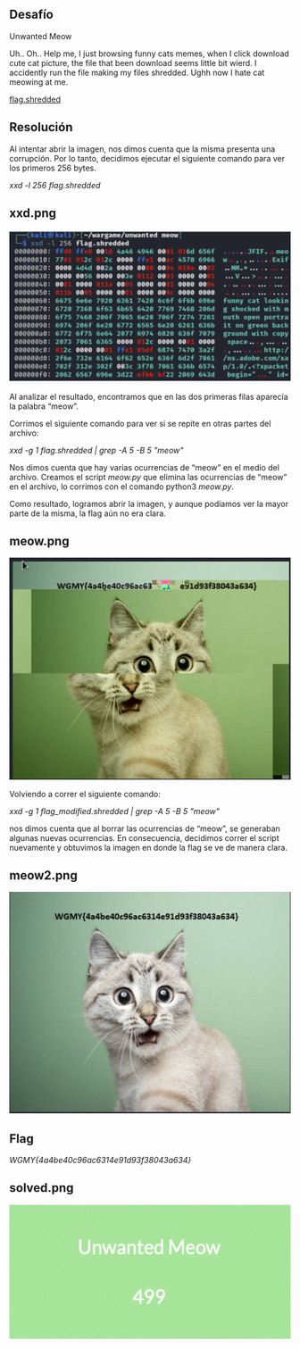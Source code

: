 ## Desafío

Unwanted Meow

Uh.. Oh.. Help me, I just browsing funny cats memes, when I click download cute cat picture, the file that been download seems little bit wierd. I accidently run the file making my files shredded. Ughh now I hate cat meowing at me.

[flag.shredded](./flag.shredded)

## Resolución

Al intentar abrir la imagen, nos dimos cuenta que la misma presenta una corrupción. Por lo tanto, decidimos ejecutar el siguiente comando para ver los primeros 256 bytes.

_xxd -l 256 flag.shredded_

## xxd.png
![xxd.png](./images/xxd.png)

Al analizar el resultado, encontramos que en las dos primeras filas aparecía la palabra “meow”.

Corrimos el siguiente comando para ver si se repite en otras partes del archivo:

_xxd -g 1 flag.shredded | grep -A 5 -B 5 "meow"_

Nos dimos cuenta que hay varias ocurrencias de “meow” en el medio del archivo. Creamos el script _meow.py_ que elimina las ocurrencias de “meow” en el archivo, lo corrimos con el comando python3 _meow.py_.

Como resultado, logramos abrir la imagen, y aunque podíamos ver la mayor parte de la misma, la flag aún no era clara.

## meow.png
![meow.png](./images/meow.png)

Volviendo a correr el siguiente comando:

_xxd -g 1 flag_modified.shredded | grep -A 5 -B 5 "meow"_

nos dimos cuenta que al borrar las ocurrencias de “meow”, se generaban algunas nuevas ocurrencias. En consecuencia, decidimos correr el script nuevamente y obtuvimos la imagen en donde la flag se ve de manera clara.

## meow2.png
![meow2.png](./images/meow2.png)

## Flag

_WGMY{4a4be40c96ac6314e91d93f38043a634}_

## solved.png
![solved.png](./images/solved.png)